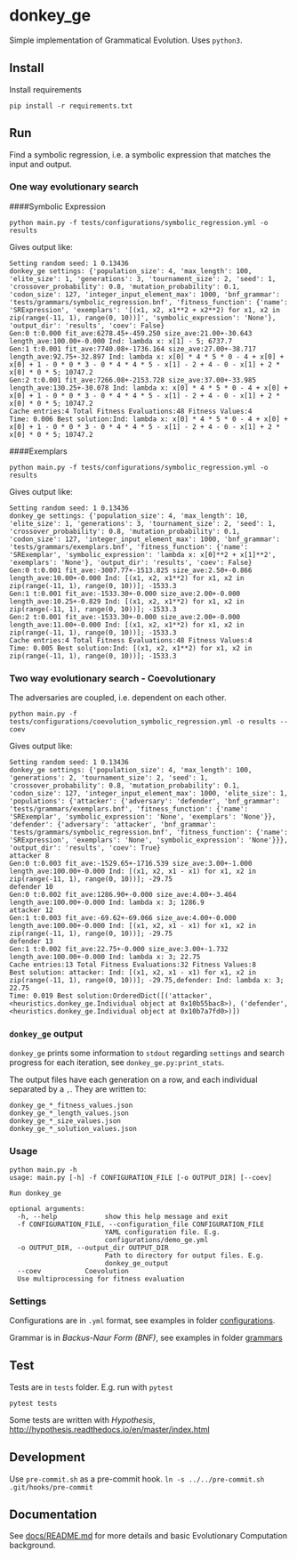 # donkey_ge

Simple implementation of Grammatical Evolution. Uses `python3`. 

## Install

Install requirements
```
pip install -r requirements.txt
```

## Run

Find a symbolic regression, i.e. a symbolic expression that matches the input and output.

### One way evolutionary search

####Symbolic Expression
```
python main.py -f tests/configurations/symbolic_regression.yml -o results
```

Gives output like:
```
Setting random seed: 1 0.13436
donkey_ge settings: {'population_size': 4, 'max_length': 100, 'elite_size': 1, 'generations': 3, 'tournament_size': 2, 'seed': 1, 'crossover_probability': 0.8, 'mutation_probability': 0.1, 'codon_size': 127, 'integer_input_element_max': 1000, 'bnf_grammar': 'tests/grammars/symbolic_regression.bnf', 'fitness_function': {'name': 'SRExpression', 'exemplars': '[(x1, x2, x1**2 + x2**2) for x1, x2 in zip(range(-11, 1), range(0, 10))]', 'symbolic_expression': 'None'}, 'output_dir': 'results', 'coev': False}
Gen:0 t:0.000 fit_ave:6278.45+-459.250 size_ave:21.00+-30.643 length_ave:100.00+-0.000 Ind: lambda x: x[1] - 5; 6737.7
Gen:1 t:0.001 fit_ave:7740.08+-1736.164 size_ave:27.00+-38.717 length_ave:92.75+-32.897 Ind: lambda x: x[0] * 4 * 5 * 0 - 4 + x[0] + x[0] + 1 - 0 * 0 * 3 - 0 * 4 * 4 * 5 - x[1] - 2 + 4 - 0 - x[1] + 2 * x[0] * 0 * 5; 10747.2
Gen:2 t:0.001 fit_ave:7266.08+-2153.728 size_ave:37.00+-33.985 length_ave:130.25+-30.078 Ind: lambda x: x[0] * 4 * 5 * 0 - 4 + x[0] + x[0] + 1 - 0 * 0 * 3 - 0 * 4 * 4 * 5 - x[1] - 2 + 4 - 0 - x[1] + 2 * x[0] * 0 * 5; 10747.2
Cache entries:4 Total Fitness Evaluations:48 Fitness Values:4
Time: 0.006 Best solution:Ind: lambda x: x[0] * 4 * 5 * 0 - 4 + x[0] + x[0] + 1 - 0 * 0 * 3 - 0 * 4 * 4 * 5 - x[1] - 2 + 4 - 0 - x[1] + 2 * x[0] * 0 * 5; 10747.2
```

####Exemplars
```
python main.py -f tests/configurations/symbolic_regression.yml -o results
```

Gives output like:
```
Setting random seed: 1 0.13436
donkey_ge settings: {'population_size': 4, 'max_length': 10, 'elite_size': 1, 'generations': 3, 'tournament_size': 2, 'seed': 1, 'crossover_probability': 0.8, 'mutation_probability': 0.1, 'codon_size': 127, 'integer_input_element_max': 1000, 'bnf_grammar': 'tests/grammars/exemplars.bnf', 'fitness_function': {'name': 'SRExemplar', 'symbolic_expression': 'lambda x: x[0]**2 + x[1]**2', 'exemplars': 'None'}, 'output_dir': 'results', 'coev': False}
Gen:0 t:0.001 fit_ave:-3007.77+-1513.825 size_ave:2.50+-0.866 length_ave:10.00+-0.000 Ind: [(x1, x2, x1**2) for x1, x2 in zip(range(-11, 1), range(0, 10))]; -1533.3
Gen:1 t:0.001 fit_ave:-1533.30+-0.000 size_ave:2.00+-0.000 length_ave:10.25+-0.829 Ind: [(x1, x2, x1**2) for x1, x2 in zip(range(-11, 1), range(0, 10))]; -1533.3
Gen:2 t:0.001 fit_ave:-1533.30+-0.000 size_ave:2.00+-0.000 length_ave:11.00+-0.000 Ind: [(x1, x2, x1**2) for x1, x2 in zip(range(-11, 1), range(0, 10))]; -1533.3
Cache entries:4 Total Fitness Evaluations:48 Fitness Values:4
Time: 0.005 Best solution:Ind: [(x1, x2, x1**2) for x1, x2 in zip(range(-11, 1), range(0, 10))]; -1533.3
```

### Two way evolutionary search - Coevolutionary

The adversaries are coupled, i.e. dependent on each other.
```
python main.py -f tests/configurations/coevolution_symbolic_regression.yml -o results --coev
```

Gives output like:
```
Setting random seed: 1 0.13436
donkey_ge settings: {'population_size': 4, 'max_length': 100, 'generations': 2, 'tournament_size': 2, 'seed': 1, 'crossover_probability': 0.8, 'mutation_probability': 0.1, 'codon_size': 127, 'integer_input_element_max': 1000, 'elite_size': 1, 'populations': {'attacker': {'adversary': 'defender', 'bnf_grammar': 'tests/grammars/exemplars.bnf', 'fitness_function': {'name': 'SRExemplar', 'symbolic_expression': 'None', 'exemplars': 'None'}}, 'defender': {'adversary': 'attacker', 'bnf_grammar': 'tests/grammars/symbolic_regression.bnf', 'fitness_function': {'name': 'SRExpression', 'exemplars': 'None', 'symbolic_expression': 'None'}}}, 'output_dir': 'results', 'coev': True}
attacker 8
Gen:0 t:0.003 fit_ave:-1529.65+-1716.539 size_ave:3.00+-1.000 length_ave:100.00+-0.000 Ind: [(x1, x2, x1 - x1) for x1, x2 in zip(range(-11, 1), range(0, 10))]; -29.75
defender 10
Gen:0 t:0.002 fit_ave:1286.90+-0.000 size_ave:4.00+-3.464 length_ave:100.00+-0.000 Ind: lambda x: 3; 1286.9
attacker 12
Gen:1 t:0.003 fit_ave:-69.62+-69.066 size_ave:4.00+-0.000 length_ave:100.00+-0.000 Ind: [(x1, x2, x1 - x1) for x1, x2 in zip(range(-11, 1), range(0, 10))]; -29.75
defender 13
Gen:1 t:0.002 fit_ave:22.75+-0.000 size_ave:3.00+-1.732 length_ave:100.00+-0.000 Ind: lambda x: 3; 22.75
Cache entries:13 Total Fitness Evaluations:32 Fitness Values:8
Best solution: attacker: Ind: [(x1, x2, x1 - x1) for x1, x2 in zip(range(-11, 1), range(0, 10))]; -29.75,defender: Ind: lambda x: 3; 22.75
Time: 0.019 Best solution:OrderedDict([('attacker', <heuristics.donkey_ge.Individual object at 0x10b55bac8>), ('defender', <heuristics.donkey_ge.Individual object at 0x10b7a7fd0>)])
```

### `donkey_ge` output

`donkey_ge` prints some information to `stdout` regarding `settings` and
search progress for each iteration, see `donkey_ge.py:print_stats`. 

The output files have each generation on a row, and each individual separated by a `,`. They are written to:
```
donkey_ge_*_fitness_values.json
donkey_ge_*_length_values.json
donkey_ge_*_size_values.json
donkey_ge_*_solution_values.json
```

### Usage
```
python main.py -h
usage: main.py [-h] -f CONFIGURATION_FILE [-o OUTPUT_DIR] [--coev]

Run donkey_ge

optional arguments:
  -h, --help            show this help message and exit
  -f CONFIGURATION_FILE, --configuration_file CONFIGURATION_FILE
                        YAML configuration file. E.g.
                        configurations/demo_ge.yml
  -o OUTPUT_DIR, --output_dir OUTPUT_DIR
                        Path to directory for output files. E.g.
                        donkey_ge_output
  --coev           Coevolution
  Use multiprocessing for fitness evaluation
```

### Settings

Configurations are in `.yml` format, see examples in folder [configurations](tests/configurations).

Grammar is in *Backus-Naur Form (BNF)*, see examples in folder [grammars](tests/grammars)

## Test

Tests are in `tests` folder. E.g. run with `pytest`
```
pytest tests
```

Some tests are written with *Hypothesis*, http://hypothesis.readthedocs.io/en/master/index.html

## Development

Use `pre-commit.sh` as a pre-commit hook. `ln -s ../../pre-commit.sh .git/hooks/pre-commit`

## Documentation

See [docs/README.md](docs/README.md) for more details and basic
Evolutionary Computation background.
